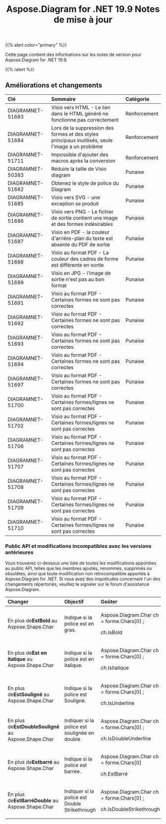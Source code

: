 ﻿---
title: Aspose.Diagram for .NET 19.9 Notes de mise à jour
type: docs
weight: 40
url: /fr/net/aspose-diagram-for-net-19-9-release-notes/
---
{{% alert color="primary" %}} 

Cette page contient des informations sur les notes de version pour Aspose.Diagram for .NET 19.9.

{{% /alert %}} 
## **Améliorations et changements**

|**Clé**|**Sommaire**|**Catégorie**|
|:- |:- |:- |
|DIAGRAMNET-51683|Visio vers HTML - Le lien dans le HTML généré ne fonctionne pas correctement|Renforcement|
|DIAGRAMNET-51684|Lors de la suppression des formes et des styles principaux inutilisés, seule l'image a un problème|Renforcement|
|DIAGRAMNET-51711|Impossible d'ajouter des macros après la conversion|Renforcement|
|DIAGRAMNET-50383|Réduire la taille de Visio diagram|Punaise|
|DIAGRAMNET-51682|Obtenez le style de police du Diagram|Punaise|
|DIAGRAMNET-51685|Visio vers SVG - une exception se produit|Punaise|
|DIAGRAMNET-51686|Visio vers PNG - Le fichier de sortie contient une image et des formes indésirables|Punaise|
|DIAGRAMNET-51687|Visio en PDF - la couleur d'arrière-plan du texte est absente du PDF de sortie|Punaise|
|DIAGRAMNET-51688|Visio au format PDF - La couleur des cadres de forme est différente en sortie|Punaise|
|DIAGRAMNET-51689|Visio en JPG - l'image de sortie n'est pas au bon format|Punaise|
|DIAGRAMNET-51691|Visio au format PDF - Certaines formes ne sont pas correctes|Punaise|
|DIAGRAMNET-51692|Visio au format PDF - Certaines formes ne sont pas correctes|Punaise|
|DIAGRAMNET-51693|Visio au format PDF - Certaines formes ne sont pas correctes|Punaise|
|DIAGRAMNET-51694|Visio au format PDF - Certaines formes ne sont pas correctes|Punaise|
|DIAGRAMNET-51697|Visio au format PDF - Certaines formes ne sont pas correctes|Punaise|
|DIAGRAMNET-51700|Visio au format PDF - Certaines formes/lignes ne sont pas correctes|Punaise|
|DIAGRAMNET-51702|Visio au format PDF - Certaines formes/lignes ne sont pas correctes|Punaise|
|DIAGRAMNET-51706|Visio au format PDF - Certaines formes/lignes ne sont pas correctes|Punaise|
|DIAGRAMNET-51707|Visio au format PDF - Certaines formes/lignes ne sont pas correctes|Punaise|
|DIAGRAMNET-51708|Visio au format PDF - Certaines formes/lignes ne sont pas correctes|Punaise|
|DIAGRAMNET-51709|Visio au format PDF - Certaines formes/lignes ne sont pas correctes|Punaise|
|DIAGRAMNET-51710|Visio au format PDF - Certaines formes/lignes ne sont pas correctes|Punaise|
### **Public API et modifications incompatibles avec les versions antérieures**
Vous trouverez ci-dessous une liste de toutes les modifications apportées au public API, telles que les membres ajoutés, renommés, supprimés ou obsolètes, ainsi que toute modification non rétrocompatible apportée à Aspose.Diagram for .NET. Si vous avez des inquiétudes concernant l'un des changements répertoriés, veuillez le signaler sur le forum d'assistance Aspose.Diagram.

|**Changer**|**Objectif**|**Goûter**|
|:- |:- |:- |
| En plus de**EstBold** au Aspose.Shape.Char|Indique si la police est en gras.|<p>Aspose.Diagram.Char ch = forme.Chars[0] ;</p><p>ch.IsBold</p>|
| En plus de**Est en italique** au Aspose.Shape.Char|Indique si la police est en italique.|<p>Aspose.Diagram.Char ch = forme.Chars[0] ;</p><p>ch.IsItalique</p>|
| En plus de**EstSouligné** au Aspose.Shape.Char|Indique si la police est Souligné.|<p>Aspose.Diagram.Char ch = forme.Chars[0] ;</p><p>ch.IsUnderline</p>|
| En plus de**EstDoubleSouligné** au Aspose.Shape.Char|Indiquer si la police est soulignée en double|<p>Aspose.Diagram.Char ch = forme.Chars[0] ;</p><p>ch.IsDoubleUnderline</p>|
| En plus de**Estbarré** au Aspose.Shape.Char|Indique si la police est barrée.|<p>Aspose.Diagram.Char ch = forme.Chars[0]</p><p>ch.EstBarré</p>|
| En plus de**EstBarréDouble** au Aspose.Shape.Char|Indiquer si la police est Double Strikethrough|<p>Aspose.Diagram.Char ch = forme.Chars[0] ;</p><p>ch.IsDoubleStrikethrough</p>|

